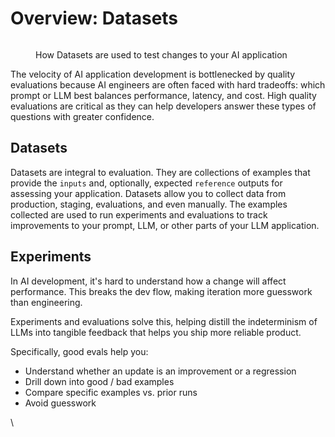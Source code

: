 # Overview: Datasets

<figure><img src="https://storage.googleapis.com/arize-assets/phoenix/assets/images/evaluator.png" alt=""><figcaption><p>How Datasets are used to test changes to your AI application</p></figcaption></figure>

The velocity of AI application development is bottlenecked by quality evaluations because AI engineers are often faced with hard tradeoffs: which prompt or LLM best balances performance, latency, and cost. High quality evaluations are critical as they can help developers answer these types of questions with greater confidence.

## Datasets

Datasets are integral to evaluation. They are collections of examples that provide the `inputs` and, optionally, expected `reference` outputs for assessing your application.  Datasets allow you to collect data from production, staging, evaluations, and even manually. The examples collected are used to run experiments and evaluations to track improvements to your prompt, LLM, or other parts of your LLM application.

## Experiments

In AI development, it's hard to understand how a change will affect performance. This breaks the dev flow, making iteration more guesswork than engineering.

Experiments and evaluations solve this, helping distill the indeterminism of LLMs into tangible feedback that helps you ship more reliable product.

Specifically, good evals help you:

* Understand whether an update is an improvement or a regression
* Drill down into good / bad examples
* Compare specific examples vs. prior runs
* Avoid guesswork







\
